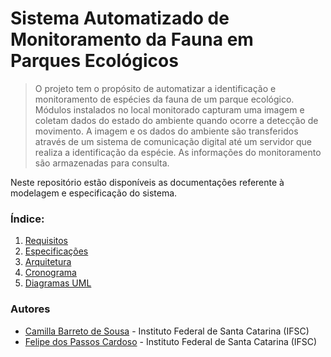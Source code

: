 # Sistema Automatizado de Monitoramento da Fauna em Parques Ecológicos

> O projeto tem o propósito de automatizar a identificação e monitoramento de espécies da fauna de um parque ecológico. Módulos instalados no local monitorado capturam uma imagem e coletam dados do estado do ambiente quando ocorre a detecção de movimento. A imagem e os dados do ambiente são transferidos através de um sistema de comunicação digital até um servidor que realiza a identificação da espécie. As informações do monitoramento são armazenadas para consulta.

Neste repositório estão disponíveis as documentações referente à modelagem e especificação do sistema.

### Índice:

1. [Requisitos](./files/requisitos.md)
2. [Especificações](./files/especificacoes.md)
3. [Arquitetura](./files/arquitetura.md)
4. [Cronograma](./files/cronograma.md)
5. [Diagramas UML](./files/diagramas.md)
### Autores

* [Camilla Barreto de Sousa](https://github.com/camillabarreto) - Instituto Federal de Santa Catarina (IFSC)
* [Felipe dos Passos Cardoso](https://github.com/fpcardoso) - Instituto Federal de Santa Catarina (IFSC) 
